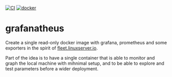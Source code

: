 [![CI](https://github.com/lpenz/grafanatheus/workflows/CI/badge.svg)](https://github.com/lpenz/grafanatheus/actions)
[![docker](https://img.shields.io/docker/v/lpenz/grafanatheus?label=release&logo=docker&sort=semver)](https://hub.docker.com/repository/docker/lpenz/grafanatheus)

# grafanatheus

Create a single read-only docker image with grafana, prometheus and
some exporters in the spirit of [fleet.linuxserver.io].

Part of the idea is to have a single container that is able to monitor
and graph the local machine with mihnimal setup, and to be able to
explore and test parameters before a wider deployment.


[fleet.linuxserver.io]: https://fleet.linuxserver.io/
